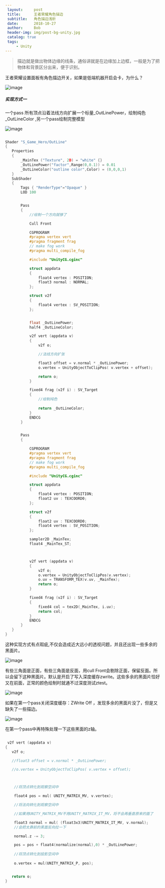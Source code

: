 ```yaml
---
 layout:     post
 title:      王者荣耀角色描边
 subtitle:   角色描边浅析
 date:       2018-10-27
 author:     Bob
 header-img: img/post-bg-unity.jpg
 catalog: true
 tags:
     - Unity
---
```


 >描边就是做出物体边缘的线条，通俗讲就是在边缘加上边框，一般是为了把物体和背景区分出来，便于识别。

 王者荣耀设置面板有角色描边开关，如果是低端机器开启会卡，为什么？

 ![image](/img/pos_75.jpg)

##### 实现方式一

一个pass 所有顶点沿着法线方向扩展一个标量_OutLinePower，绘制纯色_OutLineColor ,另一个pass绘制完整模型

 ![image](/img/pos_76.png)

 ```c

Shader "S_Game_Hero/OutLine"
{
	Properties
	{
		_MainTex ("Texture", 2D) = "white" {}
		_OutLinePower("factor",Range(0,0.1)) = 0.01
        _OutLineColor("outline color",Color) = (0,0,0,1)
	}
	SubShader
	{
		Tags { "RenderType"="Opaque" }
		LOD 100


		Pass
		{
            //绘制一个方向就够了

			Cull Front

			CGPROGRAM
			#pragma vertex vert
			#pragma fragment frag
			// make fog work
			#pragma multi_compile_fog

			#include "UnityCG.cginc"

			struct appdata
			{
				float4 vertex : POSITION;
				float3 normal : NORMAL;
			};

			struct v2f
			{
				float4 vertex : SV_POSITION;
			};


			float _OutLinePower;
            half4 _OutLineColor;

			v2f vert (appdata v)
			{
				v2f o;

                //法线方向扩张

				float3 offset = v.normal * _OutLinePower;
				o.vertex = UnityObjectToClipPos( v.vertex + offset);

				return o;
			}

			fixed4 frag (v2f i) : SV_Target
			{
                //绘制纯色
				
				return _OutLineColor;
			}
			ENDCG
		}


		Pass
		{

			CGPROGRAM
			#pragma vertex vert
			#pragma fragment frag
			// make fog work
			#pragma multi_compile_fog

			#include "UnityCG.cginc"

			struct appdata
			{
				float4 vertex : POSITION;
				float2 uv : TEXCOORD0;
			};

			struct v2f
			{
				float2 uv : TEXCOORD0;
				float4 vertex : SV_POSITION;
			};

			sampler2D _MainTex;
			float4 _MainTex_ST;



			v2f vert (appdata v)
			{
				v2f o;
				o.vertex = UnityObjectToClipPos(v.vertex);
				o.uv = TRANSFORM_TEX(v.uv, _MainTex);
				return o;
			}

			fixed4 frag (v2f i) : SV_Target
			{
				fixed4 col = tex2D(_MainTex, i.uv);
				return col;
			}
			ENDCG
		}
	}
}


 ```



这种实现方式有点瑕疵,不仅会造成近大远小的透视问题，并且还出现一些多余的黑面片。

 ![image](/img/pos_77.png)

有些三角面是正面，有些三角面是反面，用cull Front会剔除正面，保留反面。所以会留下这种黑面片。默认是开启了写入深度缓存zwrite。这些多余的黑面片恰好又在前面，正常的颜色绘制时就通不过深度测试ztest。

 ![image](/img/pos_78.png)

 如果在第一个pass关闭深度缓存：ZWrite Off ，发现多余的黑面片没了，但是又缺失了一些描边。

  ![image](/img/pos_79.png)

 在第一个pass中再特殊处理一下这些黑面的z轴。

 ``` c

  v2f vert (appdata v)
{
	v2f o;

	//float3 offset = v.normal * _OutLinePower;  

	//o.vertex = UnityObjectToClipPos( v.vertex + offset);



	 //将顶点转化到观察空间中

	 float4 pos = mul( UNITY_MATRIX_MV, v.vertex);

	 //将法向转化到观察空间中

	 //如果用UNITY_MATRIX_MV不用UNITY_MATRIX_IT_MV，将不会再垂直原来的面了

	 float3 normal = mul( (float3x3)UNITY_MATRIX_IT_MV, v.normal);
	 //会把太靠前的黑面反向拉一下

	 normal.z -= 3;

	 pos = pos + float4(normalize(normal),0) * _OutLinePower;
	 
	 //将顶点转化到投影空间中
	 
	 o.vertex = mul(UNITY_MATRIX_P, pos);


	return o;
}

 ```


